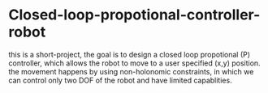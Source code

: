 # Closed-loop-propotional-controller-robot
this is a short-project, the goal is to design a closed loop propotional (P) controller, which allows the robot to move to a user specified (x,y) position. the movement happens by using non-holonomic constraints, in which we can control only two DOF of the robot and have limited capablities.
